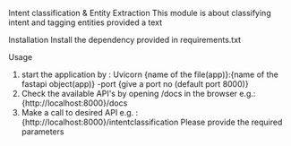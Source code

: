 Intent classification & Entity Extraction
This module is about classifying intent and tagging entities provided a text

Installation
Install the dependency provided in requirements.txt

Usage
1. start the application by :
    Uvicorn {name of the file(app)}:{name of the fastapi object(app)} -port {give a port no (default port 8000)}
2. Check the available API's by opening /docs in the browser
    e.g.: {http://localhost:8000}/docs
3. Make a call to desired API
    e.g. : {http://localhost:8000}/intentclassification
    Please provide the required parameters
